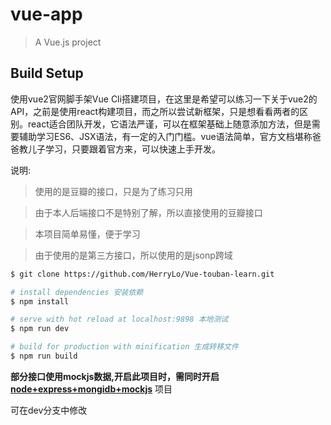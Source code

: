 # vue-app

> A Vue.js project

## Build Setup
使用vue2官网脚手架Vue Cli搭建项目，在这里是希望可以练习一下关于vue2的API，之前是使用react构建项目，而之所以尝试新框架，只是想看看两者的区别。react适合团队开发，它语法严谨，可以在框架基础上随意添加方法，但是需要辅助学习ES6、JSX语法，有一定的入门门槛。vue语法简单，官方文档堪称爸爸教儿子学习，只要跟着官方来，可以快速上手开发。

说明:

>   使用的是豆瓣的接口，只是为了练习只用

>   由于本人后端接口不是特别了解，所以直接使用的豆瓣接口

>   本项目简单易懂，便于学习

>   由于使用的是第三方接口，所以使用的是jsonp跨域

``` bash
$ git clone https://github.com/HerryLo/Vue-touban-learn.git

# install dependencies 安装依赖
$ npm install

# serve with hot reload at localhost:9898 本地测试
$ npm run dev

# build for production with minification 生成转移文件
$ npm run build
```
**部分接口使用mockjs数据,开启此项目时，需同时开启[node+express+mongidb+mockjs](https://github.com/HerryLo/MongoDB_express)** 项目

可在dev分支中修改



